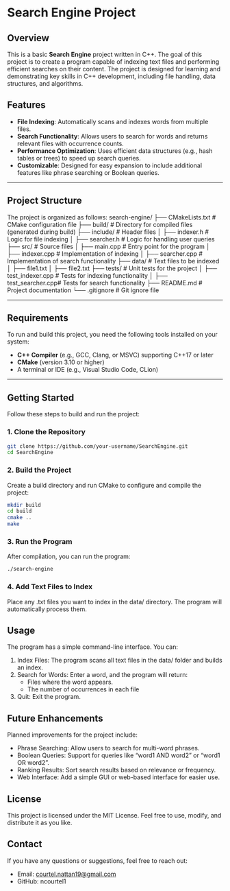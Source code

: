 # **Search Engine Project**

## **Overview**
This is a basic **Search Engine** project written in C++. The goal of this project is to create a program capable of indexing text files and performing efficient searches on their content. The project is designed for learning and demonstrating key skills in C++ development, including file handling, data structures, and algorithms.

## **Features**
- **File Indexing**: Automatically scans and indexes words from multiple files.
- **Search Functionality**: Allows users to search for words and returns relevant files with occurrence counts.
- **Performance Optimization**: Uses efficient data structures (e.g., hash tables or trees) to speed up search queries.
- **Customizable**: Designed for easy expansion to include additional features like phrase searching or Boolean queries.

---

## **Project Structure**
The project is organized as follows:
search-engine/
├── CMakeLists.txt        # CMake configuration file
├── build/                # Directory for compiled files (generated during build)
├── include/              # Header files
│    ├── indexer.h        # Logic for file indexing
│    ├── searcher.h       # Logic for handling user queries
├── src/                  # Source files
│    ├── main.cpp         # Entry point for the program
│    ├── indexer.cpp      # Implementation of indexing
│    ├── searcher.cpp     # Implementation of search functionality
├── data/                 # Text files to be indexed
│    ├── file1.txt
│    ├── file2.txt
├── tests/                # Unit tests for the project
│    ├── test_indexer.cpp # Tests for indexing functionality
│    ├── test_searcher.cpp# Tests for search functionality
├── README.md             # Project documentation
└── .gitignore            # Git ignore file

---

## **Requirements**
To run and build this project, you need the following tools installed on your system:
- **C++ Compiler** (e.g., GCC, Clang, or MSVC) supporting C++17 or later
- **CMake** (version 3.10 or higher)
- A terminal or IDE (e.g., Visual Studio Code, CLion)

---

## **Getting Started**
Follow these steps to build and run the project:

### **1. Clone the Repository**
```bash
git clone https://github.com/your-username/SearchEngine.git
cd SearchEngine
```

### **2. Build the Project**
Create a build directory and run CMake to configure and compile the project:
```bash
mkdir build
cd build
cmake ..
make
```

### **3. Run the Program**
After compilation, you can run the program:
```bash
./search-engine
```

### **4. Add Text Files to Index**
Place any .txt files you want to index in the data/ directory. The program will automatically process them.

## **Usage**
The program has a simple command-line interface. You can:

1.	Index Files: The program scans all text files in the data/ folder and builds an index.
2.	Search for Words: Enter a word, and the program will return:
      - Files where the word appears.
      - The number of occurrences in each file
3.	Quit: Exit the program.

## **Future Enhancements**

Planned improvements for the project include:

   - Phrase Searching: Allow users to search for multi-word phrases.
   - Boolean Queries: Support for queries like “word1 AND word2” or “word1 OR word2”.
   - Ranking Results: Sort search results based on relevance or frequency.
   - Web Interface: Add a simple GUI or web-based interface for easier use.

## **License**

This project is licensed under the MIT License. Feel free to use, modify, and distribute it as you like.

## **Contact**

If you have any questions or suggestions, feel free to reach out:

   - Email: courtel.nattan19@gmail.com
   - GitHub: ncourtel1